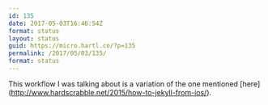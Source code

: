 ```yaml
---
id: 135
date: 2017-05-03T16:46:54Z
format: status
layout: status
guid: https://micro.hartl.co/?p=135
permalink: /2017/05/03/135/
format: status
---
```

This workflow I was talking about is a variation of the one mentioned \[here\](http://www.hardscrabble.net/2015/how-to-jekyll-from-ios/).